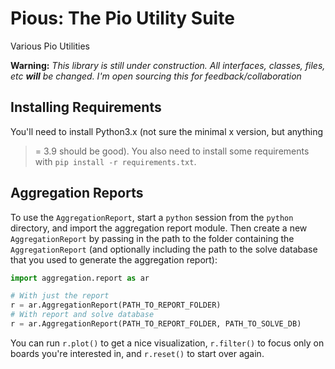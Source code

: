 # Pious: The Pio Utility Suite

Various Pio Utilities

**Warning:** _This library is still under construction. All interfaces, classes, files, etc **will** be changed. I'm open sourcing this for feedback/collaboration_

## Installing Requirements

You'll need to install Python3.x (not sure the minimal x version, but anything
>= 3.9 should be good). You also need to install some requirements with `pip
install -r requirements.txt`.

## Aggregation Reports

To use the `AggregationReport`, start a `python` session from the `python`
directory, and import the aggregation report module. Then create a new
`AggregationReport` by passing in the path to the folder containing the
`AggregationReport` (and optionally including the path to the solve database
that you used to generate the aggregation report):

```python
import aggregation.report as ar

# With just the report
r = ar.AggregationReport(PATH_TO_REPORT_FOLDER)
# With report and solve database
r = ar.AggregationReport(PATH_TO_REPORT_FOLDER, PATH_TO_SOLVE_DB)
```

You can run `r.plot()` to get a nice visualization, `r.filter()` to focus only
on boards you're interested in, and `r.reset()` to start over again.